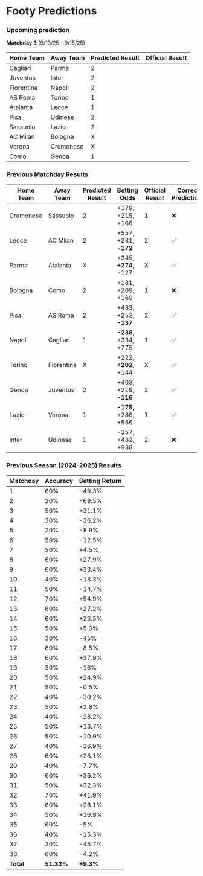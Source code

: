 # Footy Predictions

### Upcoming prediction

**Matchday 3** (9/13/25 - 9/15/25)

| Home Team  | Away Team | Predicted Result | Official Result |
| ---------- | --------- | ---------------- | --------------- |
| Cagliari   | Parma     | 2                |                 |
| Juventus   | Inter     | 2                |                 |
| Fiorentina | Napoli    | 2                |                 |
| AS Roma    | Torino    | 1                |                 |
| Atalanta   | Lecce     | 1                |                 |
| Pisa       | Udinese   | 2                |                 |
| Sassuolo   | Lazio     | 2                |                 |
| AC Milan   | Bologna   | X                |                 |
| Verona     | Cremonese | X                |                 |
| Como       | Genoa     | 1                |                 |

### Previous Matchday Results

| Home Team | Away Team  | Predicted Result | Betting Odds         | Official Result | Correct Prediction? |
| --------- | ---------- | ---------------- | -------------------- | --------------- | ------------------- |
| Cremonese | Sassuolo   | 2                | +179, +215, +166     | 1               | ❌                  |
| Lecce     | AC Milan   | 2                | +557, +281, **-172** | 2               | ✅                  |
| Parma     | Atalanta   | X                | +345, **+274**, -127 | X               | ✅                  |
| Bologna   | Como       | 2                | +181, +209, +169     | 1               | ❌                  |
| Pisa      | AS Roma    | 2                | +433, +252, **-137** | 2               | ✅                  |
| Napoli    | Cagliari   | 1                | **-238**, +334, +775 | 1               | ✅                  |
| Torino    | Fiorentina | X                | +222, **+202**, +144 | X               | ✅                  |
| Genoa     | Juventus   | 2                | +403, +219, **-116** | 2               | ✅                  |
| Lazio     | Verona     | 1                | **-175**, +286, +556 | 1               | ✅                  |
| Inter     | Udinese    | 1                | -357, +482, +938     | 2               | ❌                  |

### Previous Season (2024-2025) Results

| Matchday  | Accuracy   | Betting Return |
| --------- | ---------- | -------------- |
| 1         | 60%        | -49.3%         |
| 2         | 20%        | -69.5%         |
| 3         | 50%        | +31.1%         |
| 4         | 30%        | -36.2%         |
| 5         | 20%        | -8.9%          |
| 6         | 50%        | -12.5%         |
| 7         | 50%        | +4.5%          |
| 8         | 60%        | +27.9%         |
| 9         | 60%        | +33.4%         |
| 10        | 40%        | -18.3%         |
| 11        | 50%        | -14.7%         |
| 12        | 70%        | +54.9%         |
| 13        | 60%        | +27.2%         |
| 14        | 60%        | +23.5%         |
| 15        | 50%        | +5.3%          |
| 16        | 30%        | -45%           |
| 17        | 60%        | -8.5%          |
| 18        | 60%        | +37.9%         |
| 19        | 30%        | -16%           |
| 20        | 50%        | +24.9%         |
| 21        | 50%        | -0.5%          |
| 22        | 40%        | -30.2%         |
| 23        | 50%        | +2.8%          |
| 24        | 40%        | -28.2%         |
| 25        | 50%        | +13.7%         |
| 26        | 50%        | -10.9%         |
| 27        | 40%        | -36.9%         |
| 28        | 60%        | +28.1%         |
| 29        | 40%        | -7.7%          |
| 30        | 60%        | +36.2%         |
| 31        | 50%        | +32.3%         |
| 32        | 70%        | +41.9%         |
| 33        | 60%        | +26.1%         |
| 34        | 50%        | +16.9%         |
| 35        | 60%        | -5%            |
| 36        | 40%        | -15.3%         |
| 37        | 30%        | -45.7%         |
| 38        | 60%        | -4.2%          |
| **Total** | **51.32%** | **+9.3%**      |
